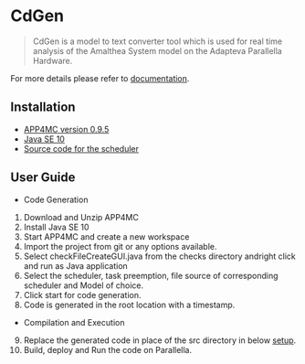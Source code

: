 # CdGen
> CdGen is a model to text converter tool which is used for real time analysis of the Amalthea System model on the Adapteva Parallella Hardware.

For more details please refer to [documentation][documentation].

## Installation

* [APP4MC version 0.9.5][APP4MC] 
* [Java SE 10][JAVA]
* [Source code for the scheduler][here] 

## User Guide

*	Code Generation
1. Download and Unzip APP4MC
2. Install Java SE 10 
3. Start APP4MC and create a new workspace
4. Import the project from git or any options available.
5. Select checkFileCreateGUI.java from the checks directory andright click and run as Java application
6. Select the scheduler, task preemption, file source of corresponding scheduler and Model of choice.
7. Click start for code generation.
8. Code is generated in the root location with a timestamp.

*	Compilation and Execution
9. Replace the generated code in place of the src directory in below [setup][setup]. 
10. Build, deploy and Run the code on Parallella.

<!-- Markdown link & img dfn's -->
[documentation]:file:///home/rprasathg/cd_gen_doc/_build/html/index.html
[setup]:https://git.eclipse.org/c/app4mc/org.eclipse.app4mc.examples.git/commit/?id=69a0a24f120bb0d79cbd688081ca697368e252f7
[APP4MC]:https://www.eclipse.org/app4mc/downloads/
[JAVA]:https://www.oracle.com/technetwork/java/javase/downloads/java-archive-javase10-4425482.html
[here]:https://git.eclipse.org/c/app4mc/org.eclipse.app4mc.examples.git/commit/?id=69a0a24f120bb0d79cbd688081ca697368e252f7